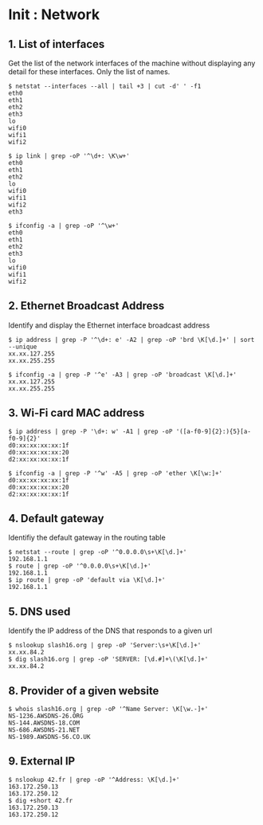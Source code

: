 # Init : Network

## 1. List of interfaces

Get the list of the network interfaces of the machine without displaying any detail
for these interfaces. Only the list of names.

```console
$ netstat --interfaces --all | tail +3 | cut -d' ' -f1
eth0
eth1
eth2
eth3
lo
wifi0
wifi1
wifi2
```
```console
$ ip link | grep -oP '^\d+: \K\w+'
eth0
eth1
eth2
lo
wifi0
wifi1
wifi2
eth3
```
```console
$ ifconfig -a | grep -oP '^\w+'
eth0
eth1
eth2
eth3
lo
wifi0
wifi1
wifi2
```

## 2. Ethernet Broadcast Address

Identify and display the Ethernet interface broadcast address

```console
$ ip address | grep -P '^\d+: e' -A2 | grep -oP 'brd \K[\d.]+' | sort --unique
xx.xx.127.255
xx.xx.255.255
```
```console
$ ifconfig -a | grep -P '^e' -A3 | grep -oP 'broadcast \K[\d.]+'
xx.xx.127.255
xx.xx.255.255
```

## 3. Wi-Fi card MAC address

```console
$ ip address | grep -P '\d+: w' -A1 | grep -oP '([a-f0-9]{2}:){5}[a-f0-9]{2}'
d0:xx:xx:xx:xx:1f
d0:xx:xx:xx:xx:20
d2:xx:xx:xx:xx:1f
```
```console
$ ifconfig -a | grep -P '^w' -A5 | grep -oP 'ether \K[\w:]+'
d0:xx:xx:xx:xx:1f
d0:xx:xx:xx:xx:20
d2:xx:xx:xx:xx:1f
```

## 4. Default gateway

Identifiy the default gateway in the routing table

```console
$ netstat --route | grep -oP '^0.0.0.0\s+\K[\d.]+'
192.168.1.1
$ route | grep -oP '^0.0.0.0\s+\K[\d.]+'
192.168.1.1
$ ip route | grep -oP 'default via \K[\d.]+'
192.168.1.1
```

## 5. DNS used

Identify the IP address of the DNS that responds to a given url

```console
$ nslookup slash16.org | grep -oP 'Server:\s+\K[\d.]+'
xx.xx.84.2
$ dig slash16.org | grep -oP 'SERVER: [\d.#]+\(\K[\d.]+'
xx.xx.84.2
```

## 8. Provider of a given website

```console
$ whois slash16.org | grep -oP '^Name Server: \K[\w.-]+'
NS-1236.AWSDNS-26.ORG
NS-144.AWSDNS-18.COM
NS-686.AWSDNS-21.NET
NS-1989.AWSDNS-56.CO.UK
```

## 9. External IP

```console
$ nslookup 42.fr | grep -oP '^Address: \K[\d.]+'
163.172.250.13
163.172.250.12
$ dig +short 42.fr
163.172.250.13
163.172.250.12
```
